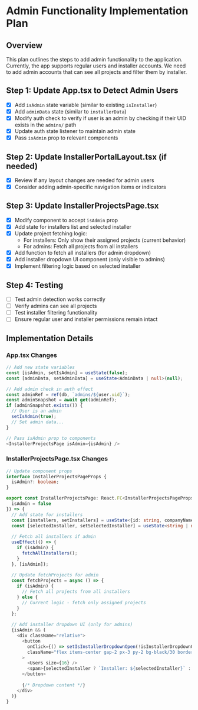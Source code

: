 # Admin Functionality Implementation Plan

## Overview
This plan outlines the steps to add admin functionality to the application. Currently, the app supports regular users and installer accounts. We need to add admin accounts that can see all projects and filter them by installer.

## Step 1: Update App.tsx to Detect Admin Users
- [x] Add `isAdmin` state variable (similar to existing `isInstaller`)
- [x] Add `adminData` state (similar to `installerData`)
- [x] Modify auth check to verify if user is an admin by checking if their UID exists in the `admins/` path
- [x] Update auth state listener to maintain admin state
- [x] Pass `isAdmin` prop to relevant components

## Step 2: Update InstallerPortalLayout.tsx (if needed)
- [x] Review if any layout changes are needed for admin users
- [x] Consider adding admin-specific navigation items or indicators

## Step 3: Update InstallerProjectsPage.tsx
- [x] Modify component to accept `isAdmin` prop
- [x] Add state for installers list and selected installer
- [x] Update project fetching logic:
  - For installers: Only show their assigned projects (current behavior)
  - For admins: Fetch all projects from all installers
- [x] Add function to fetch all installers (for admin dropdown)
- [x] Add installer dropdown UI component (only visible to admins)
- [x] Implement filtering logic based on selected installer

## Step 4: Testing
- [ ] Test admin detection works correctly
- [ ] Verify admins can see all projects
- [ ] Test installer filtering functionality
- [ ] Ensure regular user and installer permissions remain intact

## Implementation Details

### App.tsx Changes
```typescript
// Add new state variables
const [isAdmin, setIsAdmin] = useState(false);
const [adminData, setAdminData] = useState<AdminData | null>(null);

// Add admin check in auth effect
const adminRef = ref(db, `admins/${user.uid}`);
const adminSnapshot = await get(adminRef);
if (adminSnapshot.exists()) {
  // User is an admin
  setIsAdmin(true);
  // Set admin data...
}

// Pass isAdmin prop to components
<InstallerProjectsPage isAdmin={isAdmin} />
```

### InstallerProjectsPage.tsx Changes
```typescript
// Update component props
interface InstallerProjectsPageProps {
  isAdmin?: boolean;
}

export const InstallerProjectsPage: React.FC<InstallerProjectsPageProps> = ({ 
  isAdmin = false 
}) => {
  // Add state for installers
  const [installers, setInstallers] = useState<{id: string, companyName: string}[]>([]);
  const [selectedInstaller, setSelectedInstaller] = useState<string | null>(null);
  
  // Fetch all installers if admin
  useEffect(() => {
    if (isAdmin) {
      fetchAllInstallers();
    }
  }, [isAdmin]);
  
  // Update fetchProjects for admin
  const fetchProjects = async () => {
    if (isAdmin) {
      // Fetch all projects from all installers
    } else {
      // Current logic - fetch only assigned projects
    }
  };
  
  // Add installer dropdown UI (only for admins)
  {isAdmin && (
    <div className="relative">
      <button 
        onClick={() => setIsInstallerDropdownOpen(!isInstallerDropdownOpen)}
        className="flex items-center gap-2 px-3 py-2 bg-black/30 border border-white/10 rounded-lg text-white/70 hover:text-white"
      >
        <Users size={16} />
        <span>{selectedInstaller ? `Installer: ${selectedInstaller}` : 'All Installers'}</span>
      </button>
      
      {/* Dropdown content */}
    </div>
  )}
}